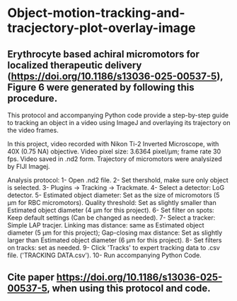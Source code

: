 # Object-motion-tracking-and-tracjectory-plot-overlay-image
## Erythrocyte based achiral micromotors for localized therapeutic delivery (https://doi.org/10.1186/s13036-025-00537-5), Figure 6 were generated by following this procedure.

This protocol and accompanying Python code provide a step-by-step guide to tracking an object in a video using ImageJ and overlaying its trajectory on the video frames.

In this project, video recorded with Nikon Ti-2 Inverted Microscope, with 40X (0.75 NA) objective. Video pixel size: 3.6364 pixel/µm; frame rate 30 fps. Video saved in .nd2 form. Trajectory of micromotors were analysized by FIJI Imagej.

Analysis protocol: 
  1- Open .nd2 file. 
  2- Set thershold, make sure only object is selected.
  3- Plugins -> Tracking -> Trackmate. 
  4- Select a detector: LoG detector. 
  5- Estimated object diameter: Set as the size of micromotors (5 µm for RBC micromotors). Quality threshold: Set as slightly smaller than Estimated object diameter (4 µm for this project). 
  6- Set filter on spots: Keep default settings (Can be changed as needed). 
  7- Select a tracker: Simple LAP tracjer. Linking mas distance: same as Estimated object diameter (5 µm for this project); Gap-closing max distance: Set as slightly larger than Estimated object diameter (6 µm for this project). 
  8- Set filters on tracks: set as needed. 
  9- Click 'Tracks' to expert tracking data to .csv file. ('TRACKING DATA.csv').
  10- Run accompanying Python Code.

## Cite paper https://doi.org/10.1186/s13036-025-00537-5, when using this protocol and code.
